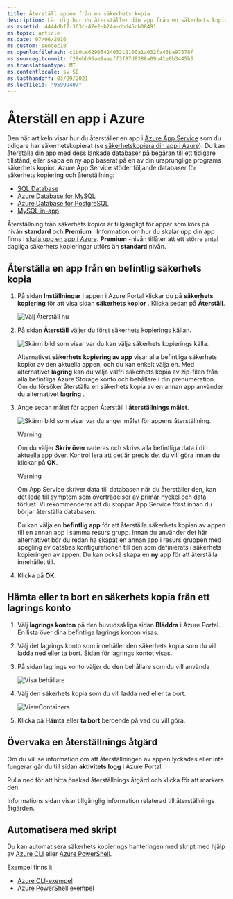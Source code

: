 ```yaml
---
title: Återställ appen från en säkerhets kopia
description: Lär dig hur du återställer din app från en säkerhets kopia. Vissa länkade databaser kan återställas tillsammans med appen i en åtgärd.
ms.assetid: 4444dbf7-363c-47e2-b24a-dbd45cb08491
ms.topic: article
ms.date: 07/06/2016
ms.custom: seodec18
ms.openlocfilehash: c1b0ce62905424032c2100a1a032fa43ba97578f
ms.sourcegitcommit: f28ebb95ae9aaaff3f87d8388a09b41e0b3445b5
ms.translationtype: MT
ms.contentlocale: sv-SE
ms.lasthandoff: 03/29/2021
ms.locfileid: "95999407"
---
```

# <a name="restore-an-app-in-azure"></a>Återställ en app i Azure
Den här artikeln visar hur du återställer en app i [Azure App Service](../app-service/overview.md) som du tidigare har säkerhetskopierat (se [säkerhetskopiera din app i Azure](manage-backup.md)). Du kan återställa din app med dess länkade databaser på begäran till ett tidigare tillstånd, eller skapa en ny app baserat på en av din ursprungliga programs säkerhets kopior. Azure App Service stöder följande databaser för säkerhets kopiering och återställning:
- [SQL Database](https://azure.microsoft.com/services/sql-database/)
- [Azure Database for MySQL](https://azure.microsoft.com/services/mysql)
- [Azure Database for PostgreSQL](https://azure.microsoft.com/services/postgresql)
- [MySQL in-app](https://blogs.msdn.microsoft.com/appserviceteam/2017/03/06/announcing-general-availability-for-mysql-in-app)

Återställning från säkerhets kopior är tillgängligt för appar som körs på nivån **standard** och **Premium** . Information om hur du skalar upp din app finns i [skala upp en app i Azure](manage-scale-up.md). **Premium** -nivån tillåter att ett större antal dagliga säkerhets kopieringar utförs än **standard** nivån.

<a name="PreviousBackup"></a>

## <a name="restore-an-app-from-an-existing-backup"></a>Återställa en app från en befintlig säkerhets kopia
1. På sidan **Inställningar** i appen i Azure Portal klickar du på **säkerhets kopiering** för att visa sidan **säkerhets kopior** . Klicka sedan på **Återställ**.
   
    ![Välj Återställ nu][ChooseRestoreNow]
2. På sidan **Återställ** väljer du först säkerhets kopierings källan.
   
    ![Skärm bild som visar var du kan välja säkerhets kopierings källa.](./media/web-sites-restore/021ChooseSource1.png)
   
    Alternativet **säkerhets kopiering av app** visar alla befintliga säkerhets kopior av den aktuella appen, och du kan enkelt välja en.
    Med alternativet **lagring** kan du välja valfri säkerhets kopia av zip-filen från alla befintliga Azure Storage konto och behållare i din prenumeration.
    Om du försöker återställa en säkerhets kopia av en annan app använder du alternativet **lagring** .
3. Ange sedan målet för appen Återställ i **återställnings målet**.
   
    ![Skärm bild som visar var du anger målet för appens återställning.](./media/web-sites-restore/022ChooseDestination1.png)
   
   > [!WARNING]
   > Om du väljer **Skriv över** raderas och skrivs alla befintliga data i din aktuella app över. Kontrol lera att det är precis det du vill göra innan du klickar på **OK**.
   > 
   > 
   
   > [!WARNING]
   > Om App Service skriver data till databasen när du återställer den, kan det leda till symptom som överträdelser av primär nyckel och data förlust. Vi rekommenderar att du stoppar App Service först innan du börjar återställa databasen.
   > 
   > 
   
    Du kan välja en **befintlig app** för att återställa säkerhets kopian av appen till en annan app i samma resurs grupp. Innan du använder det här alternativet bör du redan ha skapat en annan app i resurs gruppen med spegling av databas konfigurationen till den som definierats i säkerhets kopieringen av appen. Du kan också skapa en **ny** app för att återställa innehållet till.

4. Klicka på **OK**.

<a name="StorageAccount"></a>

## <a name="download-or-delete-a-backup-from-a-storage-account"></a>Hämta eller ta bort en säkerhets kopia från ett lagrings konto
1. Välj **lagrings konton** på den huvudsakliga sidan **Bläddra** i Azure Portal. En lista över dina befintliga lagrings konton visas.
2. Välj det lagrings konto som innehåller den säkerhets kopia som du vill ladda ned eller ta bort. Sidan för lagrings kontot visas.
3. På sidan lagrings konto väljer du den behållare som du vill använda
   
    ![Visa behållare][ViewContainers]
4. Välj den säkerhets kopia som du vill ladda ned eller ta bort.
   
    ![ViewContainers](./media/web-sites-restore/03ViewFiles.png)
5. Klicka på **Hämta** eller **ta bort** beroende på vad du vill göra.  

<a name="OperationLogs"></a>

## <a name="monitor-a-restore-operation"></a>Övervaka en återställnings åtgärd
Om du vill se information om att återställningen av appen lyckades eller inte fungerar går du till sidan **aktivitets logg** i Azure Portal.  
 

Rulla ned för att hitta önskad återställnings åtgärd och klicka för att markera den.

Informations sidan visar tillgänglig information relaterad till återställnings åtgärden.

## <a name="automate-with-scripts"></a>Automatisera med skript

Du kan automatisera säkerhets kopierings hanteringen med skript med hjälp av [Azure CLI](/cli/azure/install-azure-cli) eller [Azure PowerShell](/powershell/azure/).

Exempel finns i:

- [Azure CLI-exempel](samples-cli.md)
- [Azure PowerShell exempel](samples-powershell.md)

<!-- ## Next Steps
You can backup and restore App Service apps using REST API. -->


<!-- IMAGES -->
[ChooseRestoreNow]: ./media/web-sites-restore/02ChooseRestoreNow1.png
[ViewContainers]: ./media/web-sites-restore/03ViewContainers.png
